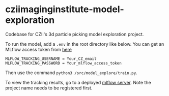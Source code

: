 # cziimaginginstitute-model-exploration
Codebase for CZII's 3d particle picking model exploration project.

To run the model, add a `.env` in the root directory like below. You can get an MLflow access token from [here](https://mlflow.cw.use4-prod.si.czi.technology/)
```
MLFLOW_TRACKING_USERNAME = Your_CZ_email
MLFLOW_TRACKING_PASSWORD = Your_mlflow_access_token
```

Then use the command `python3 /src/model_explore/train.py`.

To view the tracking results, go to a deployed [mlflow server](https://mlflow.cw.use4-prod.si.czi.technology/). Note the project name needs to be registered first.